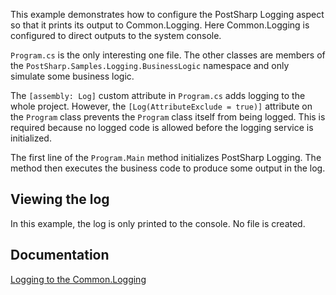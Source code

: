 This example demonstrates how to configure the PostSharp Logging aspect so that it prints its output to Common.Logging.
Here Common.Logging is configured to direct outputs to the system console.

`Program.cs` is the only interesting one file. The other classes are members of the `PostSharp.Samples.Logging.BusinessLogic`
namespace and only simulate some business logic.

The `[assembly: Log]` custom attribute in `Program.cs` adds logging to the whole project. However, the `[Log(AttributeExclude = true)]`
attribute on the `Program` class prevents the `Program` class itself from being logged. This is required because no logged
code is allowed before the logging service is initialized.

The first line of the `Program.Main` method initializes PostSharp Logging. The method then executes the business code to produce some
output in the log.

## Viewing the log

In this example, the log is only printed to the console. No file is created.


## Documentation

[Logging to the Common.Logging](https://doc.postsharp.net/common-logging)